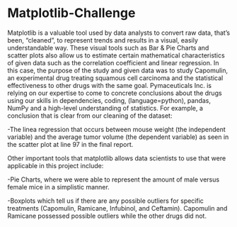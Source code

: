 # Matplotlib-Challenge
Matplotlib is a valuable tool used by data analysts to convert raw data, that’s been, “cleaned”, to represent trends and results in a visual, easily understandable way. 
These visual tools such as Bar & Pie Charts and scatter plots also allow us to estimate certain mathematical characteristics of given data such as the correlation coefficient and linear regression. 
In this case, the purpose of the study and given data was to study Capomulin, an experimental drug treating squamous cell carcinoma and the statistical effectiveness to other drugs with the same goal. 
Pymaceuticals Inc. is relying on our expertise to come to concrete conclusions about the drugs using our skills in dependencies, coding, (language=python), pandas, NumPy and a high-level understanding 
of statistics. For example, a conclusion that is clear from our cleaning of the dataset:

-The linea regression that occurs between mouse weight (the independent variable) and the average tumor volume (the dependent variable) as seen in the scatter plot at line 97 in the final report. 

Other important tools that matplotlib allows data scientists to use that were applicable in this project include:

-Pie Charts, where we were able to represent the amount of male versus female mice in a simplistic manner. 

-Boxplots which tell us if there are any possible outliers for specific treatments (Capomulin, Ramicane, Infubinol, and Ceftamin). Capomulin and Ramicane possessed possible outliers while the other drugs did not.
